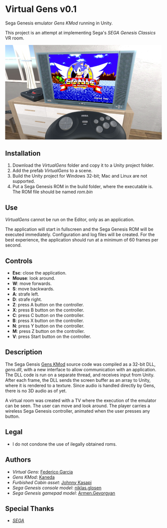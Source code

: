 # Virtual Gens v0.1

Sega Genesis emulator *Gens KMod* running in Unity.

This project is an attempt at implementing Sega's *SEGA Genesis Classics* VR room.

![VirtualGens](https://raw.githubusercontent.com/FedericoGarciaGarcia/VirtualGens/master/Screenshots/screen1.jpg)

## Installation

1. Download the *VirtualGens* folder and copy it to a Unity project folder.
2. Add the prefab *VirtualGens* to a scene.
3. Build the Unity project for Windows 32-bit; Mac and Linux are not supported.
4. Put a Sega Genesis ROM in the build folder, where the executable is. The ROM file should be named *rom.bin*

## Use

*VirtualGens* cannot be run on the Editor, only as an application.

The application will start in fullscreen and the Sega Genesis ROM will be executed immediately. Configuration and log files will be created. For the best experience, the application should run at a minimum of 60 frames per second.

## Controls

* **Esc**: close the application.
* **Mouse**: look around.
* **W**: move forwards.
* **S**: move backwards.
* **A**: strafe left.
* **D**: strafe right.
* **Z**: press A button on the controller.
* **X**: press B button on the controller.
* **C**: press C button on the controller.
* **B**: press X button on the controller.
* **N**: press Y button on the controller.
* **M**: press Z button on the controller.
* **V**: press Start button on the controller.

## Description

The Sega Gensis [Gens KMod](https://segaretro.org/Gens_KMod) source code was compiled as a 32-bit DLL, *gens.dll*, with a new interface to allow communication with an application. The DLL code is run on a separate thread, and receives input from Unity. After each frame, the DLL sends the screen buffer as an array to Unity, where it is rendered to a texture. Since audio is handled directly by Gens, there is no 3D audio as of yet.

A virtual room was created with a TV where the execution of the emulator can be seen. The user can move and look around. The player carries a wireless Sega Genesis controller, animated when the user presses any button.

## Legal

* I do not condone the use of ilegally obtained roms.

## Authors

* *Virtual Gens*: [Federico Garcia](http://federicogarcia.site)
* *Gens KMod*: [Kaneda](http://gendev.spritesmind.net/page-gensK.html)
* *Furbished Cabin asset*: [Johnny Kasapi](https://assetstore.unity.com/packages/3d/environments/urban/furnished-cabin-71426)
* *Sega Genesis console model*: [niklas.glosen](https://sketchfab.com/niklas.glosen)
* *Sega Genesis gamepad model*: [Armen.Gevorgyan](https://sketchfab.com/Armen.Gevorgyan)

## Special Thanks

* [*SEGA*](https://www.sega.com)
